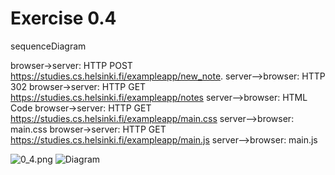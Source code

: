 # Exercise 0.4
sequenceDiagram

browser->server: HTTP POST https://studies.cs.helsinki.fi/exampleapp/new_note.
server-->browser: HTTP 302
browser->server: HTTP GET https://studies.cs.helsinki.fi/exampleapp/notes
server-->browser: HTML Code
browser->server: HTTP GET https://studies.cs.helsinki.fi/exampleapp/main.css
server-->browser: main.css
browser->server: HTTP GET https://studies.cs.helsinki.fi/exampleapp/main.js
server-->browser: main.js

![0_4.png](#Diagram)
![Diagram](0_4.png])
